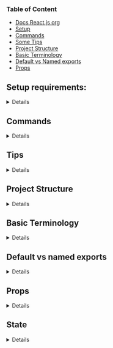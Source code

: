 ### Table of Content
* <a href="https://beta.reactjs.org/learn">Docs React.js org</a>
* <a href="#setup-requirements">Setup</a>
* <a href="#commands">Commands</a>
* <a href="#tips">Some Tips</a>
* <a href="#project-structure">Project Structure</a>
* <a href="#basic-terminology">Basic Terminology</a>
* <a href="#default-vs-named-exports">Default vs Named exports</a>
* <a href="#props">Props</a>

## Setup requirements:
<details>
  
  * Node 
  * NPM
  * Code editor
  * Browser
</details>

## Commands
<details>
  
Create React App:
`npx create-react-app appname`<br/>
**NPX** temporarily downloads the **create-react-app** and using it our app is created. Then **create-react-app** packge is deleted.<br/><br/>
`npm install`<br/>
installs all the modules inside package.json<br/><br/>
`npm start`<br/>
Starts development build of the app<br/><br/>
`npm run build`<br/>
create a production build of the app
  </details>

## Tips 
<details>

* **src/index.js** renders the given component (usually App.js component) in the **public/html**'s root div. We add everything in the App component only, and create new components.
* React prefers camelCase.
* Keep things organized from start by segregating in respective directories.
</details>

## Project Structure

<details>
    
* **package.json**
  * contains project information and required packages for the project.
* **package-lock.json**
* **node_modules**
  * Contains all the downloaded packages 
* **public**/
  * contains index.html and other publically available resources for the project.
* **src**/
  * Contains all components of the project., we can create dirs for better management of project files
     </details>
     
## Basic Terminology

<details>
        
* **Components**
  * Building blocks of a react app.
  * Names start with capital letter
* **Props** 
  * (Properties) passed to the components, just like parameters to a function.
* **Strict Mode**
  * Checks for common bugs in react app and shows warnings in the console. It's Good to use it in our app.
* **JSX**
  * JSX (JavaScript Syntax Extension and occasionally referred as JavaScript XML) is an extension to the JavaScript language syntax. It is similar in appearance to HTML. It allows one to write HTML+JS together. 
  * We use `className` in JSX while `class` in HTML. This is because in JS `class` is a reserved keyword, so can't be used for element/tags names.
  * `for` is also a reserved keyword, so we need to use `htmlFor`
  * We can return only one element. To return more than one element, we can wrap all in JSX Fragment **<>...</>**
  * we can use JS variables inside curly braces. ex: `{var_name}`
  
</details>
  
## Default vs named exports

<details>
        
we can export variables, functions classses etc using `export` keyword.
* Default export use the default keyword.
* There can be only one default export per module.
* Default exports can be imported using any name/alias in importing module.
```
exportmodule.mjs:
export default x;
------------------------------------
importmodule.mjs:
import axe from './exportmodule.mjs';
console.log(axe);
```
* named module are imported and exported using curly braces {}.
* They must be imported using their original(exported) name.
* We can have any number of named exports in a module.

```
exportmodule.mjs:
export {x};
export {y};
------------------------------------
importmodule.mjs:
import {axe,why} from './exportmodule.mjs'; //wrong, can't alias to some other name
import {x,y} from './exportmodule.mjs'; //correct
console.log(x);
```
</details>

## Props
  <details>
  
#### passing props
* We can pass the props inside tags of the component, where we use the component
* Ex : `<My_Component title="my_title" prop2 = "something here" />`
* Then inside the component itself, we can use them just like function arguments. 
* Props are read-only, inside the components, they should only be used and not overwritten.(pure function)
  
#### proptypes and default props
    
* We can define the expected type of the props inside a component by using `component.propTypes` property of the component.
* We need to `import PropTypes from prop-types`
* We can also use `isRequired` to set a prop as required.(it's good to ensure this)
* `ComponentName.propTypes = { firstProp : PropTypes.string, secondProp : PropTypes.string.isRequired ...}`
* using defaultProps we can set default values.
* `ComponentName.defaultProps = { firstProp : 'value 1', secondProp : ...}`
    </details>

## State
  <details>
    
#### state Hook
* The `useState` Hook can be used to define a variable and a function for changing the state of it.
```  
import React, {useState} from "react"; //useState is a hook
const [text, changeText] = useState("current texts"); // useState initialized value of text. `text` and `changeText` can be named anything.
changeText("something else"); // calling this fn with some value changes value(state) of text.
```
* We can't directly assign a value to state variable i.e. `text`


    
    
  </details>
